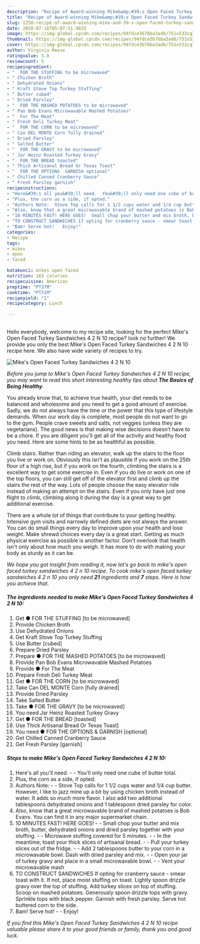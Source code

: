 ```yaml
---
description: "Recipe of Award-winning Mike&amp;#39;s Open Faced Turkey Sandwiches 4 2 N 10"
title: "Recipe of Award-winning Mike&amp;#39;s Open Faced Turkey Sandwiches 4 2 N 10"
slug: 1258-recipe-of-award-winning-mike-and-39-s-open-faced-turkey-sandwiches-4-2-n-10
date: 2020-07-16T05:07:51.983Z
image: https://img-global.cpcdn.com/recipes/94fdce3676ba3ad6/751x532cq70/mikes-open-faced-turkey-sandwiches-4-2-n-10-recipe-main-photo.jpg
thumbnail: https://img-global.cpcdn.com/recipes/94fdce3676ba3ad6/751x532cq70/mikes-open-faced-turkey-sandwiches-4-2-n-10-recipe-main-photo.jpg
cover: https://img-global.cpcdn.com/recipes/94fdce3676ba3ad6/751x532cq70/mikes-open-faced-turkey-sandwiches-4-2-n-10-recipe-main-photo.jpg
author: Virginia Reese
ratingvalue: 3.8
reviewcount: 5
recipeingredient:
- "  FOR THE STUFFING to be microwaved"
- " Chicken Broth"
- " Dehydrated Onions"
- " Kraft Stove Top Turkey Stuffing"
- " Butter cubed"
- " Dried Parsley"
- "  FOR THE MASHED POTATOES to be microwaved"
- " Pan Bob Evans Microwavable Mashed Potatoes"
- "  For The Meat"
- " Fresh Deli Turkey Meat"
- "  FOR THE CORN to be microwaved"
- " Can DEL MONTE Corn fully drained"
- " Dried Parsley"
- " Salted Butter"
- "  FOR THE GRAVY to be microwaved"
- " Jar Heinz Roasted Turkey Gravy"
- "  FOR THE BREAD toasted"
- " Thick Artisanal Bread Or Texas Toast"
- "  FOR THE OPTIONS  GARNISH optional"
- " Chilled Canned Cranberry Sauce"
- " Fresh Parsley garnish"
recipeinstructions:
- "Here&#39;s all you&#39;ll need.  You&#39;ll only need one cube of butter total."
- "Plus, the corn as a side, if opted."
- "Authors Note:  Stove Top calls for 1 1/2 cups water and 1/4 cup butter. However, I like to jazz mine up a bit by using chicken broth instead of water. It adds so much more flavor. I also add two additional tablespoons dehydrated onions and 1 tablespoon dried parsley for color."
- "Also, know that a great microwavable brand of mashed potatoes is Bob Evans. You can find it in any major supermarket chain."
- "10 MINUTES FAST! HERE GOES!  Small chop your butter and mix broth, butter, dehydrated onions and dried parsley together with your stuffing.  Microwave stuffing covered for 5 minutes.   In the meantime, toast your thick slices of artisanal bread.  Pull your turkey slices out of the fridge.  Add 2 tablespoons butter to your corn in a microwavable bowl. Dash with dried parsley and mix.   Open your jar of turkey gravy and place in a small microwavable bowl.  Vent your microwavable mash"
- "TO CONSTRUCT SANDWICHES If opting for cranberry sauce - smear toast with it. If not, place moist stuffing on toast. Lightly spoon drizzle gravy over the top of stuffing. Add turkey slices on top of stuffing. Scoop on mashed potatoes. Generously spoon drizzle tops with gravy. Sprinkle tops with black pepper. Garnish with fresh parsley. Serve hot buttered corn to the side."
- "Bam! Serve hot!   Enjoy!"
categories:
- Recipe
tags:
- mikes
- open
- faced

katakunci: mikes open faced 
nutrition: 163 calories
recipecuisine: American
preptime: "PT37M"
cooktime: "PT31M"
recipeyield: "1"
recipecategory: Lunch

---
```

<br>
Hello everybody, welcome to my recipe site, looking for the perfect Mike&#39;s Open Faced Turkey Sandwiches 4 2 N 10 recipe? look no further! We provide you only the best Mike&#39;s Open Faced Turkey Sandwiches 4 2 N 10 recipe here. We also have wide variety of recipes to try.
<br>


![Mike&#39;s Open Faced Turkey Sandwiches 4 2 N 10](https://img-global.cpcdn.com/recipes/94fdce3676ba3ad6/751x532cq70/mikes-open-faced-turkey-sandwiches-4-2-n-10-recipe-main-photo.jpg)

<i>Before you jump to Mike&#39;s Open Faced Turkey Sandwiches 4 2 N 10 recipe, you may want to read this short interesting healthy tips about <strong>The Basics of Being Healthy</strong>.</i>

You already know that, to achieve true health, your diet needs to be balanced and wholesome and you need to get a good amount of exercise. Sadly, we do not always have the time or the power that this type of lifestyle demands. When our work day is complete, most people do not want to go to the gym. People crave sweets and salts, not veggies (unless they are vegetarians). The good news is that making wise decisions doesn’t have to be a chore. If you are diligent you'll get all of the activity and healthy food you need. Here are some hints to be as healthful as possible.

Climb stairs. Rather than riding an elevator, walk up the stairs to the floor you live or work on. Obviously this isn’t as plausible if you work on the 25th floor of a high rise, but if you work on the fourth, climbing the stairs is a excellent way to get some exercise in. Even if you do live or work on one of the top floors, you can still get off of the elevator first and climb up the stairs the rest of the way. Lots of people choose the easy elevator ride instead of making an attempt on the stairs. Even if you only have just one flight to climb, climbing along it during the day is a great way to get additional exercise. 

There are a whole lot of things that contribute to your getting healthy. Intensive gym visits and narrowly defined diets are not always the answer. You can do small things every day to improve upon your health and lose weight. Make shrewd choices every day is a great start. Getting as much physical exercise as possible is another factor. Don't overlook that health isn't only about how much you weigh. It has more to do with making your body as sturdy as it can be. 


<i>We hope you got insight from reading it, now let's go back to mike&#39;s open faced turkey sandwiches 4 2 n 10 recipe. To cook mike&#39;s open faced turkey sandwiches 4 2 n 10 you only need <strong>21</strong> ingredients and <strong>7</strong> steps. Here is how you achieve that.
</i>

##### The ingredients needed to make Mike&#39;s Open Faced Turkey Sandwiches 4 2 N 10:

1. Get  ● FOR THE STUFFING [to be microwaved]
1. Provide  Chicken Broth
1. Use  Dehydrated Onions
1. Get  Kraft Stove Top Turkey Stuffing
1. Use  Butter [cubed]
1. Prepare  Dried Parsley
1. Prepare  ● FOR THE MASHED POTATOES [to be microwaved]
1. Provide  Pan Bob Evans Microwavable Mashed Potatoes
1. Provide  ● For The Meat
1. Prepare  Fresh Deli Turkey Meat
1. Get  ● FOR THE CORN [to be microwaved]
1. Take  Can DEL MONTE Corn [fully drained]
1. Provide  Dried Parsley
1. Take  Salted Butter
1. Take  ● FOR THE GRAVY [to be microwaved]
1. You need  Jar Heinz Roasted Turkey Gravy
1. Get  ● FOR THE BREAD [toasted]
1. Use  Thick Artisanal Bread Or Texas Toast]
1. You need  ● FOR THE OPTIONS &amp; GARNISH [optional]
1. Get  Chilled Canned Cranberry Sauce
1. Get  Fresh Parsley [garnish]


##### Steps to make Mike&#39;s Open Faced Turkey Sandwiches 4 2 N 10:

1. Here&#39;s all you&#39;ll need. -  - You&#39;ll only need one cube of butter total.
1. Plus, the corn as a side, if opted.
1. Authors Note: -  - Stove Top calls for 1 1/2 cups water and 1/4 cup butter. However, I like to jazz mine up a bit by using chicken broth instead of water. It adds so much more flavor. I also add two additional tablespoons dehydrated onions and 1 tablespoon dried parsley for color.
1. Also, know that a great microwavable brand of mashed potatoes is Bob Evans. You can find it in any major supermarket chain.
1. 10 MINUTES FAST! HERE GOES! -  - Small chop your butter and mix broth, butter, dehydrated onions and dried parsley together with your stuffing. -  - Microwave stuffing covered for 5 minutes.  -  - In the meantime, toast your thick slices of artisanal bread. -  - Pull your turkey slices out of the fridge. -  - Add 2 tablespoons butter to your corn in a microwavable bowl. Dash with dried parsley and mix.  -  - Open your jar of turkey gravy and place in a small microwavable bowl. -  - Vent your microwavable mash
1. TO CONSTRUCT SANDWICHES If opting for cranberry sauce - smear toast with it. If not, place moist stuffing on toast. Lightly spoon drizzle gravy over the top of stuffing. Add turkey slices on top of stuffing. Scoop on mashed potatoes. Generously spoon drizzle tops with gravy. Sprinkle tops with black pepper. Garnish with fresh parsley. Serve hot buttered corn to the side.
1. Bam! Serve hot!  -  - Enjoy!


<i>If you find this Mike&#39;s Open Faced Turkey Sandwiches 4 2 N 10 recipe valuable please share it to your good friends or family, thank you and good luck.</i>
